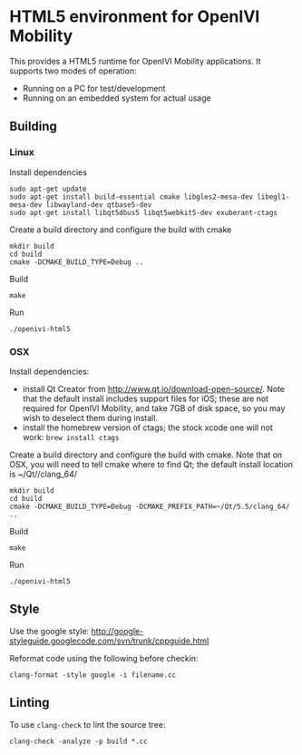 # HTML5 environment for OpenIVI Mobility

This provides a HTML5 runtime for OpenIVI Mobility applications.
It supports two modes of operation:

* Running on a PC for test/development
* Running on an embedded system for actual usage

## Building

### Linux

Install dependencies

    sudo apt-get update
    sudo apt-get install build-essential cmake libgles2-mesa-dev libegl1-mesa-dev libwayland-dev qtbase5-dev
    sudo apt-get install libqt5dbus5 libqt5webkit5-dev exuberant-ctags

Create a build directory and configure the build with cmake

	mkdir build
	cd build
	cmake -DCMAKE_BUILD_TYPE=Debug ..

Build

	make

Run
	
	./openivi-html5

### OSX

Install dependencies: 

* install Qt Creator from http://www.qt.io/download-open-source/. Note that the default install includes support files for iOS; these are not required for OpenIVI Mobility, and take 7GB of disk space, so you may wish to deselect them during install.
* install the homebrew version of ctags; the stock xcode one will not work: `brew install ctags`

Create a build directory and configure the build with cmake. Note that on OSX, you will need to tell cmake where to find Qt; the default install location is ~/Qt/<version>/clang_64/

	mkdir build
	cd build
	cmake -DCMAKE_BUILD_TYPE=Debug -DCMAKE_PREFIX_PATH=~/Qt/5.5/clang_64/ ..

Build

	make

Run
	
	./openivi-html5

## Style

Use the google style:
http://google-styleguide.googlecode.com/svn/trunk/cppguide.html

Reformat code using the following before checkin:

    clang-format -style google -i filename.cc

## Linting

To use `clang-check` to lint the source tree:

    clang-check -analyze -p build *.cc

